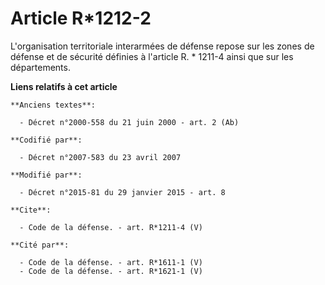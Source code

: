 # Article R*1212-2

L'organisation territoriale interarmées de défense repose sur les zones de défense et de sécurité définies à l'article R. *
1211-4 ainsi que sur les départements.

**Liens relatifs à cet article**

	**Anciens textes**:

	  - Décret n°2000-558 du 21 juin 2000 - art. 2 (Ab)

	**Codifié par**:

	  - Décret n°2007-583 du 23 avril 2007

	**Modifié par**:

	  - Décret n°2015-81 du 29 janvier 2015 - art. 8

	**Cite**:

	  - Code de la défense. - art. R*1211-4 (V)

	**Cité par**:

	  - Code de la défense. - art. R*1611-1 (V)
	  - Code de la défense. - art. R*1621-1 (V)
